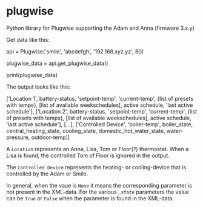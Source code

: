 # plugwise
Python library for Plugwise supporting the Adam and Anna (firmware 3.x.y)

Get data like this:

 api = Plugwise('smile', 'abcdefgh', '192.168.xyz.yz', 80)
 
 plugwise_data = api.get_plugwise_data()
 
 print(plugwise_data)
 
 The output looks like this:
 
['Location 1', battery-status, 'setpoint-temp', 'current-temp', {list of presets with temps}, [list of available weekschedules], active schedule, 'last active schedule'], 
['Location 2', battery-status, 'setpoint-temp', 'current-temp', {list of presets with temps}, [list of available weekschedules], active schedule, 'last active schedule'], 
[...],
['Controlled Device', 'boiler-temp', boiler_state, central_heating_state, cooling_state, domestic_hot_water_state, water-pressure, outdoor-temp]]

A `Location` represents an Anna, Lisa, Tom or Floor(?) thermostat. When a Lisa is found, the controlled Tom of Floor is ignored in the output.

The `Controlled Device` represents the heating- or cooling-device that is controlled by the Adam or Smile.

In general, when the vaue is `None` it means the corresponding parameter is not present in the XML-data. For the various `_state` parameters the value can be `True` or `False` when the parameter is found in the XML-data.
